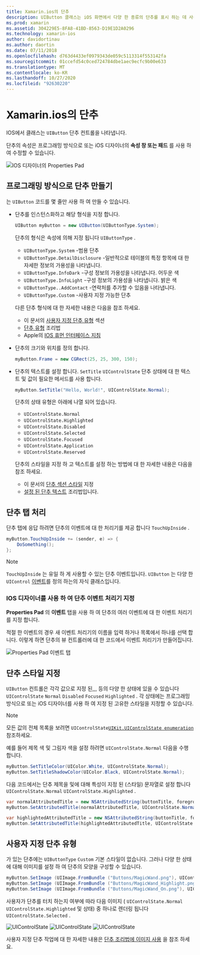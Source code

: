 ```yaml
---
title: Xamarin.ios의 단추
description: UIButton 클래스는 iOS 화면에서 다양 한 종류의 단추를 표시 하는 데 사용 됩니다. 이 가이드에서는 iOS의 단추 작업에 대 한 다양 한 옵션을 소개 합니다.
ms.prod: xamarin
ms.assetid: 304229E5-8FA8-41BD-8563-D19E1D2A0296
ms.technology: xamarin-ios
author: davidortinau
ms.author: daortin
ms.date: 07/11/2018
ms.openlocfilehash: d763d4433ef0979343de059c5113314f553142fa
ms.sourcegitcommit: 01ccefd54c0ced724784dbe1aec9ecfc9b00e633
ms.translationtype: MT
ms.contentlocale: ko-KR
ms.lasthandoff: 10/27/2020
ms.locfileid: "92630220"
---
```

# <a name="buttons-in-xamarinios"></a>Xamarin.ios의 단추

IOS에서 클래스는 `UIButton` 단추 컨트롤을 나타냅니다.

단추의 속성은 프로그래밍 방식으로 또는 iOS 디자이너의 **속성 창 또는 패드** 를 사용 하 여 수정할 수 있습니다.

![IOS 디자이너의 Properties Pad](buttons-images/properties.png "IOS 디자이너의 Properties Pad")

## <a name="creating-a-button-programmatically"></a>프로그래밍 방식으로 단추 만들기

는 `UIButton` 코드를 몇 줄만 사용 하 여 만들 수 있습니다.

- 단추를 인스턴스화하고 해당 형식을 지정 합니다.

  ```csharp
  UIButton myButton = new UIButton(UIButtonType.System);
  ```

  단추의 형식은 속성에 의해 지정 됩니다 `UIButtonType` .

  - `UIButtonType.System` -범용 단추
  - `UIButtonType.DetailDisclosure` -일반적으로 테이블의 특정 항목에 대 한 자세한 정보의 가용성을 나타냅니다.
  - `UIButtonType.InfoDark` -구성 정보의 가용성을 나타냅니다. 어두운 색
  - `UIButtonType.InfoLight` -구성 정보의 가용성을 나타냅니다. 밝은 색
  - `UIButtonType..AddContact` -연락처를 추가할 수 있음을 나타냅니다.
  - `UIButtonType.Custom` -사용자 지정 가능한 단추

  다른 단추 형식에 대 한 자세한 내용은 다음을 참조 하세요.
  
  - 이 문서의 [사용자 지정 단추 유형](#custom-button-types) 섹션
  - [단추 유형](https://github.com/xamarin/recipes/tree/master/Recipes/ios/standard_controls/buttons/create_different_types_of_buttons) 조리법
  - Apple의 [IOS 휴먼 인터페이스 지침](https://developer.apple.com/design/human-interface-guidelines/ios/controls/buttons/)

- 단추의 크기와 위치를 정의 합니다.

  ```csharp
  myButton.Frame = new CGRect(25, 25, 300, 150);
  ```

- 단추의 텍스트를 설정 합니다. `SetTitle` `UIControlState` 단추 상태에 대 한 텍스트 및 값이 필요한 메서드를 사용 합니다.

  ```csharp
  myButton.SetTitle("Hello, World!", UIControlState.Normal);
  ```
  
  단추의 상태 유형은 아래에 나열 되어 있습니다.
  
  - `UIControlState.Normal`
  - `UIControlState.Highlighted`
  - `UIControlState.Disabled`
  - `UIControlState.Selected`
  - `UIControlState.Focused`
  - `UIControlState.Application`
  - `UIControlState.Reserved`
  
  단추의 스타일을 지정 하 고 텍스트를 설정 하는 방법에 대 한 자세한 내용은 다음을 참조 하세요.

  - 이 문서의 [단추 섹션 스타일](#styling-a-button) 지정
  - [설정 된 단추 텍스트](https://github.com/xamarin/recipes/tree/master/Recipes/ios/standard_controls/buttons/set_button_text) 조리법입니다.

## <a name="handling-a-button-tap"></a>단추 탭 처리

단추 탭에 응답 하려면 단추의 이벤트에 대 한 처리기를 제공 합니다 `TouchUpInside` .

```csharp
myButton.TouchUpInside += (sender, e) => {
    DoSomething();
};
```

> [!NOTE]
> `TouchUpInside` 는 유일 하 게 사용할 수 있는 단추 이벤트입니다. `UIButton` 는 다양 한 `UIControl` [이벤트](xref:UIKit.UIControlEvent)를 정의 하는의 자식 클래스입니다.

### <a name="using-the-ios-designer-to-specify-button-event-handlers"></a>IOS 디자이너를 사용 하 여 단추 이벤트 처리기 지정

**Properties Pad** 의 **이벤트** 탭을 사용 하 여 단추의 여러 이벤트에 대 한 이벤트 처리기를 지정 합니다.

적절 한 이벤트의 경우 새 이벤트 처리기의 이름을 입력 하거나 목록에서 하나를 선택 합니다. 이렇게 하면 단추의 뷰 컨트롤러에 대 한 코드에서 이벤트 처리기가 만들어집니다.

![Properties Pad 이벤트 탭](buttons-images/image1.png "Properties Pad 이벤트 탭")

## <a name="styling-a-button"></a>단추 스타일 지정

`UIButton` 컨트롤은 각각 값으로 지정 된,,, 등의 다양 한 상태에 있을 수 있습니다 `UIControlState` `Normal` `Disabled` `Focused` `Highlighted` . 각 상태에는 프로그래밍 방식으로 또는 iOS 디자이너를 사용 하 여 지정 된 고유한 스타일을 지정할 수 있습니다.

> [!NOTE]
> 모든 값의 전체 목록을 보려면 `UIControlState`[`UIKit.UIControlState enumeration`](xref:UIKit.UIControlState)
> 참조하세요.

예를 들어 제목 색 및 그림자 색을 설정 하려면 `UIControlState.Normal` 다음을 수행 합니다.

```csharp
myButton.SetTitleColor(UIColor.White, UIControlState.Normal);
myButton.SetTitleShadowColor(UIColor.Black, UIControlState.Normal);
```

다음 코드에서는 단추 제목을 및에 대해 특성이 지정 된 (스타일) 문자열로 설정 합니다 `UIControlState.Normal` `UIControlState.Highlighted` .

```csharp
var normalAttributedTitle = new NSAttributedString(buttonTitle, foregroundColor: UIColor.Blue, strikethroughStyle: NSUnderlineStyle.Single);
myButton.SetAttributedTitle(normalAttributedTitle, UIControlState.Normal);

var highlightedAttributedTitle = new NSAttributedString(buttonTitle, foregroundColor: UIColor.Green, strikethroughStyle: NSUnderlineStyle.Thick);
myButton.SetAttributedTitle(highlightedAttributedTitle, UIControlState.Highlighted);
```

## <a name="custom-button-types"></a>사용자 지정 단추 유형

가 있는 단추에는 `UIButtonType` `Custom` 기본 스타일이 없습니다. 그러나 다양 한 상태에 대해 이미지를 설정 하 여 단추의 모양을 구성할 수 있습니다.

```csharp
myButton.SetImage (UIImage.FromBundle ("Buttons/MagicWand.png"), UIControlState.Normal);
myButton.SetImage (UIImage.FromBundle ("Buttons/MagicWand_Highlight.png"), UIControlState.Highlighted);
myButton.SetImage (UIImage.FromBundle ("Buttons/MagicWand_On.png"), UIControlState.Selected);
```

사용자가 단추를 터치 하는지 여부에 따라 다음 이미지 ( `UIControlState.Normal` `UIControlState.Highlighted` 및 상태) 중 하나로 렌더링 됩니다 `UIControlState.Selected` .

![UIControlState](buttons-images/image22.png "UIControlState") 
 ![UIControlState](buttons-images/image23.png "UIControlState") 
 ![UIControlState](buttons-images/image24.png "UIControlState")

사용자 지정 단추 작업에 대 한 자세한 내용은 [단추 조리법에 이미지 사용](https://github.com/xamarin/recipes/tree/master/Recipes/ios/standard_controls/buttons/use_an_image_for_a_button) 을 참조 하세요.
